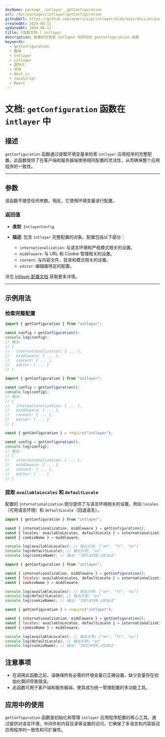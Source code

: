 ```yaml
---
docName: package__intlayer__getConfiguration
url: /doc/packages/intlayer/getConfiguration
githubUrl: https://github.com/aymericzip/intlayer/blob/main/docs/en/packages/intlayer/getConfiguration.md
createdAt: 2024-08-11
updatedAt: 2024-08-11
title: t函数文档 | intlayer
description: 查看如何使用 intlayer 软件包的 getConfiguration 函数
keywords:
  - getConfiguration
  - 翻译
  - Intlayer
  - intlayer
  - 国际化
  - 文档
  - Next.js
  - JavaScript
  - React
---
```


# 文档: `getConfiguration` 函数在 `intlayer` 中

## 描述

`getConfiguration` 函数通过提取环境变量来检索 `intlayer` 应用程序的完整配置。此函数提供了在客户端和服务器端使用相同配置的灵活性，从而确保整个应用程序的一致性。

---

## 参数

该函数不接受任何参数。相反，它使用环境变量进行配置。

### 返回值

- **类型**: `IntlayerConfig`
- **描述**: 包含 `intlayer` 完整配置的对象。配置包括以下部分：

  - `internationalization`: 与语言环境和严格模式相关的设置。
  - `middleware`: 与 URL 和 Cookie 管理相关的设置。
  - `content`: 与内容文件、目录和模式相关的设置。
  - `editor`: 编辑器特定的配置。

详见 [Intlayer 配置文档](https://github.com/aymericzip/intlayer/blob/main/docs/zh/configuration.md) 获取更多详情。

---

## 示例用法

### 检索完整配置

```typescript codeFormat="typescript"
import { getConfiguration } from "intlayer";

const config = getConfiguration();
console.log(config);
// 输出:
// {
//   internationalization: { ... },
//   middleware: { ... },
//   content: { ... },
//   editor: { ... }
// }
```

```javascript codeFormat="esm"
import { getConfiguration } from "intlayer";

const config = getConfiguration();
console.log(config);
// 输出:
// {
//   internationalization: { ... },
//   middleware: { ... },
//   content: { ... },
//   editor: { ... }
// }
```

```javascript codeFormat="commonjs"
const { getConfiguration } = require("intlayer");

const config = getConfiguration();
console.log(config);
// 输出:
// {
//   internationalization: { ... },
//   middleware: { ... },
//   content: { ... },
//   editor: { ... }
// }
```

### 提取 `availableLocales` 和 `defaultLocale`

配置的 `internationalization` 部分提供了与语言环境相关的设置，例如 `locales`（可用语言环境）和 `defaultLocale`（回退语言）。

```typescript codeFormat="typescript"
import { getConfiguration } from "intlayer";

const { internationalization, middleware } = getConfiguration();
const { locales: availableLocales, defaultLocale } = internationalization;
const { cookieName } = middleware;

console.log(availableLocales); // 输出示例: ["en", "fr", "es"]
console.log(defaultLocale); // 输出示例: "en"
console.log(cookieName); // 输出: "INTLAYER_LOCALE"
```

```javascript codeFormat="esm"
import { getConfiguration } from "intlayer";

const { internationalization, middleware } = getConfiguration();
const { locales: availableLocales, defaultLocale } = internationalization;
const { cookieName } = middleware;

console.log(availableLocales); // 输出示例: ["en", "fr", "es"]
console.log(defaultLocale); // 输出示例: "en"
console.log(cookieName); // 输出: "INTLAYER_LOCALE"
```

```javascript codeFormat="commonjs"
const { getConfiguration } = require("intlayer");

const { internationalization, middleware } = getConfiguration();
const { locales: availableLocales, defaultLocale } = internationalization;
const { cookieName } = middleware;

console.log(availableLocales); // 输出示例: ["en", "fr", "es"]
console.log(defaultLocale); // 输出示例: "en"
console.log(cookieName); // 输出: "INTLAYER_LOCALE"
```

## 注意事项

- 在调用此函数之前，请确保所有必需的环境变量已正确设置。缺少变量将在初始化期间导致错误。
- 此函数可用于客户端和服务器端，使其成为统一管理配置的多功能工具。

## 应用中的使用

`getConfiguration` 函数是初始化和管理 `intlayer` 应用程序配置的核心工具。通过提供对语言环境、中间件和内容目录等设置的访问，它确保了多语言和内容驱动应用程序的一致性和可扩展性。
